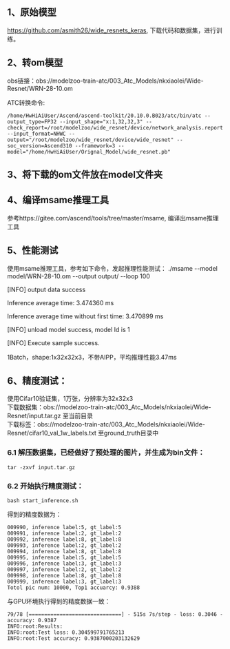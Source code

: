 ## 1、原始模型
https://github.com/asmith26/wide_resnets_keras, 下载代码和数据集，进行训练。

## 2、转om模型
obs链接：obs://modelzoo-train-atc/003_Atc_Models/nkxiaolei/Wide-Resnet/WRN-28-10.om

ATC转换命令:
```
/home/HwHiAiUser/Ascend/ascend-toolkit/20.10.0.B023/atc/bin/atc --output_type=FP32 --input_shape="x:1,32,32,3" --check_report=/root/modelzoo/wide_resnet/device/network_analysis.report --input_format=NHWC --output="/root/modelzoo/wide_resnet/device/wide_resnet" --soc_version=Ascend310 --framework=3 --model="/home/HwHiAiUser/Orignal_Model/wide_resnet.pb" 
```

## 3、将下载的om文件放在model文件夹

## 4、编译msame推理工具
参考https://gitee.com/ascend/tools/tree/master/msame, 编译出msame推理工具

## 5、性能测试
使用msame推理工具，参考如下命令，发起推理性能测试： ./msame --model model/WRN-28-10.om --output output/ --loop 100

[INFO] output data success

Inference average time: 3.474360 ms

Inference average time without first time: 3.470899 ms

[INFO] unload model success, model Id is 1

[INFO] Execute sample success.


1Batch，shape:1x32x32x3，不带AIPP，平均推理性能3.47ms

## 6、精度测试：
使用Cifar10验证集，1万张，分辨率为32x32x3\
下载数据集：obs://modelzoo-train-atc/003_Atc_Models/nkxiaolei/Wide-Resnet/input.tar.gz 至当前目录\
下载标签：obs://modelzoo-train-atc/003_Atc_Models/nkxiaolei/Wide-Resnet/cifar10_val_1w_labels.txt 至ground_truth目录中

### 6.1 解压数据集，已经做好了预处理的图片，并生成为bin文件：
```
tar -zxvf input.tar.gz
```
### 6.2 开始执行精度测试：
```
bash start_inference.sh
```
得到的精度数据为：
```
009990, inference label:5, gt_label:5
009991, inference label:2, gt_label:2
009992, inference label:8, gt_label:8
009993, inference label:2, gt_label:2
009994, inference label:8, gt_label:8
009995, inference label:5, gt_label:5
009996, inference label:3, gt_label:3
009997, inference label:2, gt_label:2
009998, inference label:8, gt_label:8
009999, inference label:3, gt_label:3
Totol pic num: 10000, Top1 accuarcy: 0.9388
```
与GPU环境执行得到的精度数据一致：
```
79/78 [==============================] - 515s 7s/step - loss: 0.3046 - accuracy: 0.9387
INFO:root:Results:
INFO:root:Test loss: 0.304599791765213
INFO:root:Test accuracy: 0.9387000203132629
```
